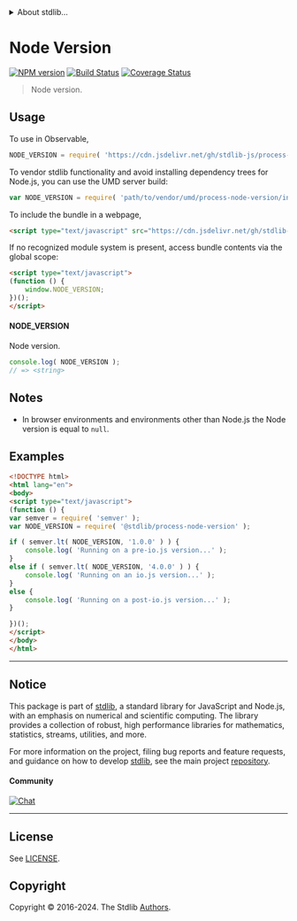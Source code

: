 <!--

@license Apache-2.0

Copyright (c) 2018 The Stdlib Authors.

Licensed under the Apache License, Version 2.0 (the "License");
you may not use this file except in compliance with the License.
You may obtain a copy of the License at

   http://www.apache.org/licenses/LICENSE-2.0

Unless required by applicable law or agreed to in writing, software
distributed under the License is distributed on an "AS IS" BASIS,
WITHOUT WARRANTIES OR CONDITIONS OF ANY KIND, either express or implied.
See the License for the specific language governing permissions and
limitations under the License.

-->


<details>
  <summary>
    About stdlib...
  </summary>
  <p>We believe in a future in which the web is a preferred environment for numerical computation. To help realize this future, we've built stdlib. stdlib is a standard library, with an emphasis on numerical and scientific computation, written in JavaScript (and C) for execution in browsers and in Node.js.</p>
  <p>The library is fully decomposable, being architected in such a way that you can swap out and mix and match APIs and functionality to cater to your exact preferences and use cases.</p>
  <p>When you use stdlib, you can be absolutely certain that you are using the most thorough, rigorous, well-written, studied, documented, tested, measured, and high-quality code out there.</p>
  <p>To join us in bringing numerical computing to the web, get started by checking us out on <a href="https://github.com/stdlib-js/stdlib">GitHub</a>, and please consider <a href="https://opencollective.com/stdlib">financially supporting stdlib</a>. We greatly appreciate your continued support!</p>
</details>

# Node Version

[![NPM version][npm-image]][npm-url] [![Build Status][test-image]][test-url] [![Coverage Status][coverage-image]][coverage-url] <!-- [![dependencies][dependencies-image]][dependencies-url] -->

> Node version.



<section class="usage">

## Usage

To use in Observable,

```javascript
NODE_VERSION = require( 'https://cdn.jsdelivr.net/gh/stdlib-js/process-node-version@umd/browser.js' )
```

To vendor stdlib functionality and avoid installing dependency trees for Node.js, you can use the UMD server build:

```javascript
var NODE_VERSION = require( 'path/to/vendor/umd/process-node-version/index.js' )
```

To include the bundle in a webpage,

```html
<script type="text/javascript" src="https://cdn.jsdelivr.net/gh/stdlib-js/process-node-version@umd/browser.js"></script>
```

If no recognized module system is present, access bundle contents via the global scope:

```html
<script type="text/javascript">
(function () {
    window.NODE_VERSION;
})();
</script>
```

#### NODE_VERSION

Node version.

```javascript
console.log( NODE_VERSION );
// => <string>
```

</section>

<!-- /.usage -->

<section class="notes">

## Notes

-   In browser environments and environments other than Node.js the Node version is equal to `null`.

</section>

<!-- /.notes -->

<section class="examples">

## Examples

<!-- eslint no-undef: "error" -->

```html
<!DOCTYPE html>
<html lang="en">
<body>
<script type="text/javascript">
(function () {
var semver = require( 'semver' );
var NODE_VERSION = require( '@stdlib/process-node-version' );

if ( semver.lt( NODE_VERSION, '1.0.0' ) ) {
    console.log( 'Running on a pre-io.js version...' );
}
else if ( semver.lt( NODE_VERSION, '4.0.0' ) ) {
    console.log( 'Running on an io.js version...' );
}
else {
    console.log( 'Running on a post-io.js version...' );
}

})();
</script>
</body>
</html>
```

</section>

<!-- /.examples -->



<!-- Section for related `stdlib` packages. Do not manually edit this section, as it is automatically populated. -->

<section class="related">

</section>

<!-- /.related -->

<!-- Section for all links. Make sure to keep an empty line after the `section` element and another before the `/section` close. -->


<section class="main-repo" >

* * *

## Notice

This package is part of [stdlib][stdlib], a standard library for JavaScript and Node.js, with an emphasis on numerical and scientific computing. The library provides a collection of robust, high performance libraries for mathematics, statistics, streams, utilities, and more.

For more information on the project, filing bug reports and feature requests, and guidance on how to develop [stdlib][stdlib], see the main project [repository][stdlib].

#### Community

[![Chat][chat-image]][chat-url]

---

## License

See [LICENSE][stdlib-license].


## Copyright

Copyright &copy; 2016-2024. The Stdlib [Authors][stdlib-authors].

</section>

<!-- /.stdlib -->

<!-- Section for all links. Make sure to keep an empty line after the `section` element and another before the `/section` close. -->

<section class="links">

[npm-image]: http://img.shields.io/npm/v/@stdlib/process-node-version.svg
[npm-url]: https://npmjs.org/package/@stdlib/process-node-version

[test-image]: https://github.com/stdlib-js/process-node-version/actions/workflows/test.yml/badge.svg?branch=v0.2.1
[test-url]: https://github.com/stdlib-js/process-node-version/actions/workflows/test.yml?query=branch:v0.2.1

[coverage-image]: https://img.shields.io/codecov/c/github/stdlib-js/process-node-version/main.svg
[coverage-url]: https://codecov.io/github/stdlib-js/process-node-version?branch=main

<!--

[dependencies-image]: https://img.shields.io/david/stdlib-js/process-node-version.svg
[dependencies-url]: https://david-dm.org/stdlib-js/process-node-version/main

-->

[chat-image]: https://img.shields.io/gitter/room/stdlib-js/stdlib.svg
[chat-url]: https://app.gitter.im/#/room/#stdlib-js_stdlib:gitter.im

[stdlib]: https://github.com/stdlib-js/stdlib

[stdlib-authors]: https://github.com/stdlib-js/stdlib/graphs/contributors

[cli-section]: https://github.com/stdlib-js/process-node-version#cli
[cli-url]: https://github.com/stdlib-js/process-node-version/tree/cli
[@stdlib/process-node-version]: https://github.com/stdlib-js/process-node-version/tree/main

[umd]: https://github.com/umdjs/umd
[es-module]: https://developer.mozilla.org/en-US/docs/Web/JavaScript/Guide/Modules

[deno-url]: https://github.com/stdlib-js/process-node-version/tree/deno
[deno-readme]: https://github.com/stdlib-js/process-node-version/blob/deno/README.md
[umd-url]: https://github.com/stdlib-js/process-node-version/tree/umd
[umd-readme]: https://github.com/stdlib-js/process-node-version/blob/umd/README.md
[esm-url]: https://github.com/stdlib-js/process-node-version/tree/esm
[esm-readme]: https://github.com/stdlib-js/process-node-version/blob/esm/README.md
[branches-url]: https://github.com/stdlib-js/process-node-version/blob/main/branches.md

[stdlib-license]: https://raw.githubusercontent.com/stdlib-js/process-node-version/main/LICENSE

</section>

<!-- /.links -->
